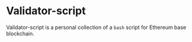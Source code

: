 # Validator-script

Validator-script is a personal collection of a `bash` script for Ethereum base
blockchain.
